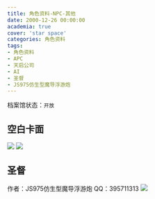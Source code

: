 ```yaml
---
title: 角色资料-NPC-其他
date: 2000-12-26 00:00:00
academia: true
cover: 'star space'
categories: 角色资料
tags: 
- 角色资料
- APC
- 天启公司
- AI
- 圣督
- JS975仿生型魔导浮游炮
---
```

档案馆状态：`开放`
<!--more-->

## 空白卡面

![  ](https://twothousand2017.github.io/images/角色资料/NPC其他/其他卡A.jpg)
![  ](https://twothousand2017.github.io/images/角色资料/NPC其他/其他卡B.jpg)

## 圣督

作者：JS975仿生型魔导浮游炮
QQ：395711313
![  ](https://twothousand2017.github.io/images/角色资料/NPC其他/圣督A.jpg)
